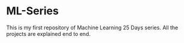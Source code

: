 # ML-Series
This is my first repository of Machine Learning 25 Days series. All the projects are explained end to end.
